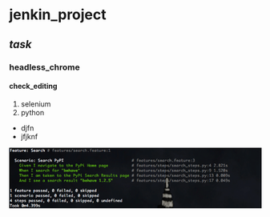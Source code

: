 # jenkin_project
## _task_
### headless_chrome
#### check_editing
1. selenium
1. python
  * djfn
  * jfjknf
 
![logo](https://github.com/Akanksha461/behave_example/blob/master/2017-06-28_1230.png)

